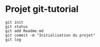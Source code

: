 # Projet git-tutorial

```
git init
git status
git add Readme.md
git commit -m "Initialisation du projet"
git log
```
